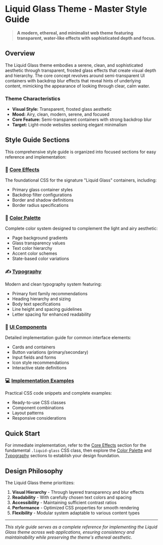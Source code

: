 # Liquid Glass Theme - Master Style Guide

> **A modern, ethereal, and minimalist web theme featuring transparent, water-like effects with sophisticated depth and focus.**

## Overview

The Liquid Glass theme embodies a serene, clean, and sophisticated aesthetic through transparent, frosted glass effects that create visual depth and hierarchy. The core concept revolves around semi-transparent UI containers with backdrop blur effects that reveal hints of underlying content, mimicking the appearance of looking through clear, calm water.

### Theme Characteristics

- **Visual Style:** Transparent, frosted glass aesthetic
- **Mood:** Airy, clean, modern, serene, and focused
- **Core Feature:** Semi-transparent containers with strong backdrop blur
- **Target:** Light-mode websites seeking elegant minimalism

## Style Guide Sections

This comprehensive style guide is organized into focused sections for easy reference and implementation:

### 🔮 [Core Effects](./core-effects.md)

The foundational CSS for the signature "Liquid Glass" containers, including:

- Primary glass container styles
- Backdrop filter configurations
- Border and shadow definitions
- Border radius specifications

### 🎨 [Color Palette](./colors.md)

Complete color system designed to complement the light and airy aesthetic:

- Page background gradients
- Glass transparency values
- Text color hierarchy
- Accent color schemes
- State-based color variations

### ✍️ [Typography](./typography.md)

Modern and clean typography system featuring:

- Primary font family recommendations
- Heading hierarchy and sizing
- Body text specifications
- Line height and spacing guidelines
- Letter spacing for enhanced readability

### 🧩 [UI Components](./components.md)

Detailed implementation guide for common interface elements:

- Cards and containers
- Button variations (primary/secondary)
- Input fields and forms
- Icon style recommendations
- Interactive state definitions

### 💻 [Implementation Examples](./examples.md)

Practical CSS code snippets and complete examples:

- Ready-to-use CSS classes
- Component combinations
- Layout patterns
- Responsive considerations

## Quick Start

For immediate implementation, refer to the [Core Effects](./core-effects.md) section for the fundamental `.liquid-glass` CSS class, then explore the [Color Palette](./colors.md) and [Typography](./typography.md) sections to establish your design foundation.

## Design Philosophy

The Liquid Glass theme prioritizes:

1. **Visual Hierarchy** - Through layered transparency and blur effects
2. **Readability** - With carefully chosen text colors and spacing
3. **Accessibility** - Maintaining sufficient contrast ratios
4. **Performance** - Optimized CSS properties for smooth rendering
5. **Flexibility** - Modular system adaptable to various content types

---

_This style guide serves as a complete reference for implementing the Liquid Glass theme across web applications, ensuring consistency and maintainability while preserving the theme's ethereal aesthetic._
